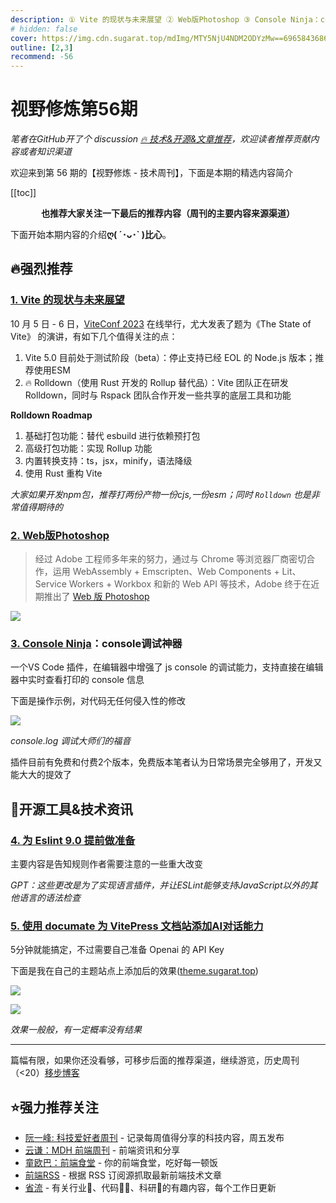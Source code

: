```yaml
---
description: ① Vite 的现状与未来展望 ② Web版Photoshop ③ Console Ninja：console调试神器 ④ 为 Eslint 9.0 提前做准备 ⑤ 使用 documate 为 VitePress 文档站添加AI对话能力
# hidden: false
cover: https://img.cdn.sugarat.top/mdImg/MTY5NjU4NDM2ODYzMw==696584368633
outline: [2,3]
recommend: -56
---
```


# 视野修炼第56期
*笔者在GitHub开了个 discussion [🔥 技术&开源&文章推荐](https://github.com/ATQQ/sugar-blog/discussions/123)，欢迎读者推荐贡献内容或者知识渠道*

欢迎来到第 56 期的【视野修炼 - 技术周刊】，下面是本期的精选内容简介

[[toc]]

<center>

**​也推荐大家关注一下最后的推荐内容（周刊的主要内容来源渠道）**
</center>

下面开始本期内容的介绍**ღ( ´･ᴗ･` )比心**。
## 🔥强烈推荐
### [1. Vite 的现状与未来展望](https://mp.weixin.qq.com/s/cpMorMqdRY1K-Ahir0s9Ew)
10 月 5 日 - 6 日，[ViteConf 2023](https://viteconf.org/23/?utm=vite-homepage) 在线举行，尤大发表了题为《The State of Vite》 的演讲，有如下几个值得关注的点：
1. Vite 5.0 目前处于测试阶段（beta）：停止支持已经 EOL 的 Node.js 版本；推荐使用ESM
2. 🔥 Rolldown（使用 Rust 开发的 Rollup 替代品）：Vite 团队正在研发 Rolldown，同时与 Rspack 团队合作开发一些共享的底层工具和功能

**Rolldown Roadmap**
1. 基础打包功能：替代 esbuild 进行依赖预打包
2. 高级打包功能：实现 Rollup 功能
3. 内置转换支持：ts，jsx，minify，语法降级
4. 使用 Rust 重构 Vite

*大家如果开发npm包，推荐打两份产物一份cjs,一份esm；同时 `Rolldown` 也是非常值得期待的*

### [2. Web版Photoshop](https://juejin.cn/post/7285528146379390991)
>经过 Adobe 工程师多年来的努力，通过与 Chrome 等浏览器厂商密切合作，运用 WebAssembly + Emscripten、Web Components + Lit、Service Workers + Workbox 和新的 Web API 等技术，Adobe 终于在近期推出了 [Web 版 Photoshop](https://photoshop.adobe.com/discover)

![](https://img.cdn.sugarat.top/mdImg/MTY5NjU2MjQ5NzQxMg==696562497412)

### [3. Console Ninja](https://marketplace.visualstudio.com/items?itemName=WallabyJs.console-ninja)：console调试神器
一个VS Code 插件，在编辑器中增强了 js console 的调试能力，支持直接在编辑器中实时查看打印的 console 信息

下面是操作示例，对代码无任何侵入性的修改

![](https://img.cdn.sugarat.top/mdImg/MTY5NjU2NDk0OTE4Nw==696564949187)

*console.log 调试大师们的福音*

插件目前有免费和付费2个版本，免费版本笔者认为日常场景完全够用了，开发又能大大的提效了

## 🔧开源工具&技术资讯

### [4. 为 Eslint 9.0 提前做准备](https://eslint.org/blog/2023/09/preparing-custom-rules-eslint-v9/)
主要内容是告知规则作者需要注意的一些重大改变

*GPT：这些更改是为了实现语言插件，并让ESLint能够支持JavaScript以外的其他语言的语法检查*

### [5. 使用 documate 为 VitePress 文档站添加AI对话能力](https://documate.site/)

5分钟就能搞定，不过需要自己准备 Openai 的 API Key

下面是我在自己的主题站点上添加后的效果([theme.sugarat.top](https://theme.sugarat.top/))

![](https://img.cdn.sugarat.top/mdImg/MTY5NjU4MjA1MjMzOA==696582052338)

![](https://img.cdn.sugarat.top/mdImg/MTY5NjU4MjU2NDU1MA==696582564550)

*效果一般般，有一定概率没有结果*

---

篇幅有限，如果你还没看够，可移步后面的推荐渠道，继续游览，历史周刊（<20）[移步博客](https://sugarat.top/weekly/index.html)

## ⭐️强力推荐关注
* [阮一峰: 科技爱好者周刊](https://www.ruanyifeng.com/blog/archives.html) - 记录每周值得分享的科技内容，周五发布
* [云谦：MDH 前端周刊](https://www.yuque.com/chencheng/mdh-weekly) - 前端资讯和分享
* [童欧巴：前端食堂](https://github.com/Geekhyt/weekly) - 你的前端食堂，吃好每一顿饭
* [前端RSS](https://fed.chanceyu.com/) - 根据 RSS 订阅源抓取最新前端技术文章
* [省流](https://shengliu.tech/) - 有关行业📱、代码👨‍💻、科研🔬的有趣内容，每个工作日更新
